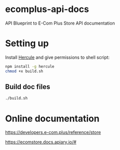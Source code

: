 # ecomplus-api-docs
API Blueprint to E-Com Plus Store API documentation

# Setting up
Install [Hercule](https://github.com/jamesramsay/hercule)
and give permissions to shell script:

```bash
npm install -g hercule
chmod +x build.sh
```

## Build doc files
```bash
./build.sh
```

# Online documentation
https://developers.e-com.plus/reference/store

https://ecomstore.docs.apiary.io/#
